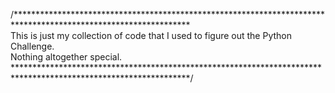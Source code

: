 /****************************************************************************************************************<br />
This is just my collection of code that I used to figure out the Python Challenge. <br />
Nothing altogether special.<br />
****************************************************************************************************************/
